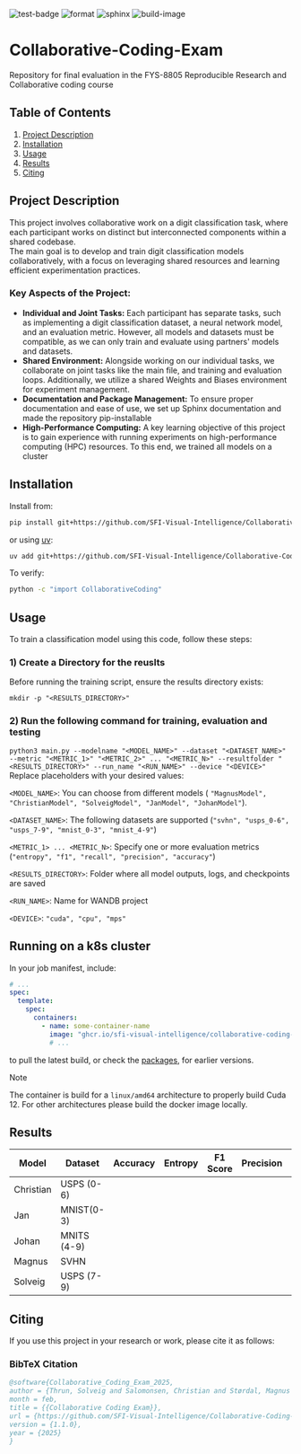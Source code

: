![test-badge](https://github.com/SFI-Visual-Intelligence/Collaborative-Coding-Exam/actions/workflows/test.yml/badge.svg) ![format](https://github.com/SFI-Visual-Intelligence/Collaborative-Coding-Exam/actions/workflows/format.yml/badge.svg) ![sphinx](https://github.com/SFI-Visual-Intelligence/Collaborative-Coding-Exam/actions/workflows/sphinx.yml/badge.svg) ![build-image](https://github.com/SFI-Visual-Intelligence/Collaborative-Coding-Exam/actions/workflows/build-image.yml/badge.svg)

# Collaborative-Coding-Exam
Repository for final evaluation in the FYS-8805 Reproducible Research and Collaborative coding course

## **Table of Contents**  
1. [Project Description](#project-description)  
2. [Installation](#installation)  
3. [Usage](#usage)  
4. [Results](#results)  
5. [Citing](#citing)  

## Project Description
This project involves collaborative work on a digit classification task, where each participant works on distinct but interconnected components within a shared codebase. <br>
The main goal is to develop and train digit classification models collaboratively, with a focus on leveraging shared resources and learning efficient experimentation practices.
### Key Aspects of the Project:
- **Individual and Joint Tasks:** Each participant has separate tasks, such as implementing a digit classification dataset, a neural network model, and an evaluation metric. However, all models and datasets must be compatible, as we can only train and evaluate using partners' models and datasets.
- **Shared Environment:** Alongside working on our individual tasks, we collaborate on joint tasks like the main file, and training and evaluation loops. Additionally, we utilize a shared Weights and Biases environment for experiment management.
- **Documentation and Package Management:** To ensure proper documentation and ease of use, we set up Sphinx documentation and made the repository pip-installable
- **High-Performance Computing:** A key learning objective of this project is to gain experience with running experiments on high-performance computing (HPC) resources. To this end, we trained all models on a cluster

## Installation

Install from:

```sh
pip install git+https://github.com/SFI-Visual-Intelligence/Collaborative-Coding-Exam.git
```

or using [uv](https://docs.astral.sh/uv/):

```sh
uv add git+https://github.com/SFI-Visual-Intelligence/Collaborative-Coding-Exam.git
```

To verify:

```sh
python -c "import CollaborativeCoding"
```

## Usage

To train a classification model using this code, follow these steps:

### 1) Create a Directory for the reuslts
Before running the training script, ensure the results directory exists:

 `mkdir -p "<RESULTS_DIRECTORY>"`

### 2) Run the following command for training, evaluation and testing

 `python3 main.py --modelname "<MODEL_NAME>" --dataset "<DATASET_NAME>" --metric "<METRIC_1>" "<METRIC_2>" ... "<METRIC_N>" --resultfolder "<RESULTS_DIRECTORY>" --run_name "<RUN_NAME>" --device "<DEVICE>"`
Replace placeholders with your desired values:

`<MODEL_NAME>`: You can choose from different models ( `"MagnusModel", "ChristianModel", "SolveigModel", "JanModel", "JohanModel"`).

`<DATASET_NAME>`: The following datasets are supported (`"svhn", "usps_0-6", "usps_7-9", "mnist_0-3", "mnist_4-9"`)

`<METRIC_1> ... <METRIC_N>`: Specify one or more evaluation metrics (`"entropy", "f1", "recall", "precision", "accuracy"`)

`<RESULTS_DIRECTORY>`: Folder where all model outputs, logs, and checkpoints are saved 

`<RUN_NAME>`: Name for WANDB project

`<DEVICE>`: `"cuda", "cpu", "mps"`


## Running on a k8s cluster

In your job manifest, include:

```yaml
# ...
spec:
  template:
    spec:
      containers:
        - name: some-container-name
          image: "ghcr.io/sfi-visual-intelligence/collaborative-coding-exam:main"
          # ...
```

to pull the latest build, or check the [packages](https://github.com/SFI-Visual-Intelligence/Collaborative-Coding-Exam/pkgs/container/collaborative-coding-exam), for earlier versions.

> [!NOTE]
> The container is build for a `linux/amd64` architecture to properly build Cuda 12. For other architectures please build the docker image locally.


## Results

| Model     | Dataset   | Accuracy | Entropy | F1 Score | Precision | Recall |
|-----------|-----------|----------|---------|----------|-----------|--------|
| Christian |USPS (0-6) |          |         |          |           |        |
| Jan       |MNIST(0-3) |          |         |          |           |        |
| Johan     |MNITS (4-9)|          |         |          |           |        |
| Magnus    |SVHN       |          |         |          |           |        |
| Solveig   |USPS (7-9) |          |         |          |           |        |


## Citing
If you use this project in your research or work, please cite it as follows:

### **BibTeX Citation**  

```bibtex
@software{Collaborative_Coding_Exam_2025,
author = {Thrun, Solveig and Salomonsen, Christian and Størdal, Magnus and Zavadil, Jan and Mylius-Kroken, Johan},
month = feb,
title = {{Collaborative Coding Exam}},
url = {https://github.com/SFI-Visual-Intelligence/Collaborative-Coding-Exam},
version = {1.1.0},
year = {2025}
}
